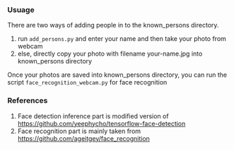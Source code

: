 ### Usuage
There are two ways of adding people in to the known_persons directory.
1. run `add_persons.py` and enter your name and then take your photo from webcam
2. else, directly copy your photo with filename your-name.jpg into known_persons directory


Once your photos are saved into known_persons directory, you can run the script `face_recognition_webcam.py` for face recognition

### References
1. Face detection inference part is modified version of https://github.com/yeephycho/tensorflow-face-detection
2. Face recognition part is mainly taken from https://github.com/ageitgey/face_recognition
